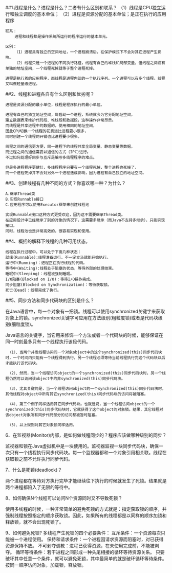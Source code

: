 
##1.线程是什么？进程是什么？二者有什么区别和联系？
	（1）线程是CPU独立运行和独立调度的基本单位；
	（2）进程是资源分配的基本单位；是正在执行的应用程序
	
	联系：
		进程和线程都是操作系统所运行的程序运行的基本单元。
	
	区别：
		（1）进程具有独立的空间地址，一个进程崩溃后，在保护模式下不会对其它进程产生影响。
		（2）线程只是一个进程的不同执行路径，线程有自己的堆栈和局部变量，但线程之间没有单独的地址空间，一个线程死掉就等于整个进程死掉。
	
	进程是执行着的应用程序，而线程是进程内部的一个执行序列。一个进程可以有多个线程。线程又叫做轻量级进程。

 

##2、线程和进程各自有什么区别和优劣呢？ 

	进程是资源分配的最小单位，线程是程序执行的最小单位。
	
	进程有自己的独立地址空间，每启动一个进程，系统就会为它分配地址空间，
	建立数据表来维护代码段、堆栈段和数据段，这种操作非常昂贵。
	而线程是共享进程中的数据的，使用相同的地址空间，
	因此CPU切换一个线程的花费远比进程要小很多，
	同时创建一个线程的开销也比进程要小很多。
	
	线程之间的通信更方便，同一进程下的线程共享全局变量、静态变量等数据，
	而进程之间的通信需要以通信的方式（IPC)进行。
	不过如何处理好同步与互斥是编写多线程程序的难点。
	
	但是多进程程序更健壮，多线程程序只要有一个线程死掉，整个进程也死掉了，
	而一个进程死掉并不会对另外一个进程造成影响，因为进程有自己独立的地址空间。

 
##3、创建线程有几种不同的方式？你喜欢哪一种？为什么？

	A.继承Thread类
	B.实现Runnable接口
	C.应用程序可以使用Executor框架来创建线程池 
	
	实现Runnable接口这种方式更受欢迎，因为这不需要继承Thread类。
	在应用设计中已经继承了别的对象的情况下，这需要多继承（而Java不支持多继承），只能实现接口。
	同时，线程池也是非常高效的，很容易实现和使用。 

##4、概括的解释下线程的几种可用状态。 
	
	线程在执行过程中，可以处于下面几种状态：
	就绪(Runnable):线程准备运行，不一定立马就能开始执行。
	运行中(Running)：进程正在执行线程的代码。
	等待中(Waiting):线程处于阻塞的状态，等待外部的处理结束。
	睡眠中(Sleeping)：线程被强制睡眠。
	I/O阻塞(Blocked on I/O)：等待I/O操作完成。
	同步阻塞(Blocked on Synchronization)：等待获取锁。
	死亡(Dead)：线程完成了执行。

 
##5、同步方法和同步代码块的区别是什么？
 

在Java语言中，每一个对象有一把锁。线程可以使用synchronized关键字来获取对象上的锁。synchronized关键字可应用在方法级别(粗粒度锁)或者是代码块级别(细粒度锁)。


Java语言的关键字，当它用来修饰一个方法或者一个代码块的时候，能够保证在同一时刻最多只有一个线程执行该段代码。

     （1）、当两个并发线程访问同一个对象object中的这个synchronized(this)同步代码块时，一个时间内只能有一个线程得到执行。另一个线程必须等待当前线程执行完这个代码块以后才能执行该代码块。

     （2）、然而，当一个线程访问object的一个synchronized(this)同步代码块时，另一个线程仍然可以访问该object中的非synchronized(this)同步代码块。

     （3）、尤其关键的是，当一个线程访问object的一个synchronized(this)同步代码块时，其他线程对object中所有其它synchronized(this)同步代码块的访问将被阻塞。

     （4）、第三个例子同样适用其它同步代码块。也就是说，当一个线程访问object的一个synchronized(this)同步代码块时，它就获得了这个object的对象锁。结果，其它线程对该object对象所有同步代码部分的访问都被暂时阻塞。

     （5）、以上规则对其它对象锁同样适用。

 

6、在监视器(Monitor)内部，是如何做线程同步的？程序应该做哪种级别的同步？
 

监视器和锁在Java虚拟机中是一块使用的。监视器监视一块同步代码块，确保一次只有一个线程执行同步代码块。每一个监视器都和一个对象引用相关联。线程在获取锁之前不允许执行同步代码。

 

7、什么是死锁(deadlock)？
 

两个进程都在等待对方执行完毕才能继续往下执行的时候就发生了死锁。结果就是两个进程都陷入了无限的等待中。

 

8、如何确保N个线程可以访问N个资源同时又不导致死锁？
 

使用多线程的时候，一种非常简单的避免死锁的方式就是：指定获取锁的顺序，并强制线程按照指定的顺序获取锁。因此，如果所有的线程都是以同样的顺序加锁和释放锁，就不会出现死锁了。
 

9、如何避免死锁?
多线程产生死锁的四个必要条件：
互斥条件：一个资源每次只能被一个进程使用。
保持和请求条件：一个进程因请求资源而阻塞时，对已获得资源保持不放。
不可剥夺调教：进程已获得资源，在未使用完成前，不能被剥夺。
循环等待条件：若干进程之间形成一种头尾相接的循环等待资源关系。
只要破坏其中任意一个条件，就可以避免死锁，其中最简单的就是破环循环等待条件。按同一顺序访问对象，加载锁，释放锁。